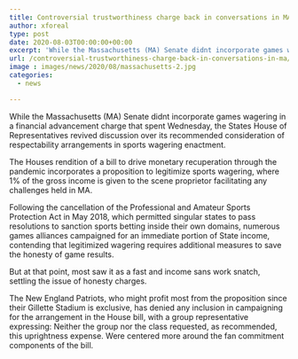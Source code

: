 ```yaml
---
title: Controversial trustworthiness charge back in conversations in MA
author: xforeal 
type: post
date: 2020-08-03T00:00:00+00:00
excerpt: 'While the Massachusetts (MA) Senate didnt incorporate games wagering in a monetary advancement charge that spent Wednesday, the States House of Representatives revived discussion over its recommended consideration of trustworthiness arrangements in sports wagering legislation '
url: /controversial-trustworthiness-charge-back-in-conversations-in-ma/
image : images/news/2020/08/massachusetts-2.jpg
categories:
  - news

---
```

While the Massachusetts (MA) Senate didnt incorporate games wagering in a financial advancement charge that spent Wednesday, the States House of Representatives revived discussion over its recommended consideration of respectability arrangements in sports wagering enactment. 

The Houses rendition of a bill to drive monetary recuperation through the pandemic incorporates a proposition to legitimize sports wagering, where 1&percnt; of the gross income is given to the scene proprietor facilitating any challenges held in MA. 

Following the cancellation of the Professional and Amateur Sports Protection Act in May 2018, which permitted singular states to pass resolutions to sanction sports betting inside their own domains, numerous games alliances campaigned for an immediate portion of State income, contending that legitimized wagering requires additional measures to save the honesty of game results. 

But at that point, most saw it as a fast and income sans work snatch, settling the issue of honesty charges. 

The New England Patriots, who might profit most from the proposition since their Gillette Stadium is exclusive, has denied any inclusion in campaigning for the arrangement in the House bill, with a group representative expressing: Neither the group nor the class requested, as recommended, this uprightness expense. Were centered more around the fan commitment components of the bill.